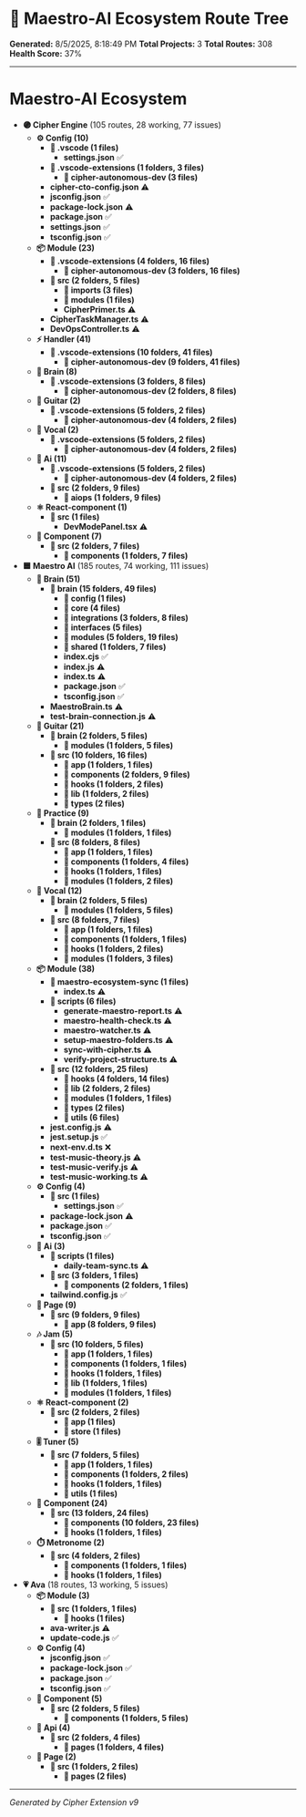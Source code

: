 # 🌳 Maestro-AI Ecosystem Route Tree

**Generated:** 8/5/2025, 8:18:49 PM
**Total Projects:** 3
**Total Routes:** 308
**Health Score:** 37%

---

# **Maestro-AI Ecosystem**
  - **🟣 Cipher Engine** (105 routes, 28 working, 77 issues)
    - **⚙️ Config (10)**
      - **📁 .vscode (1 files)**
        - **settings.json** ✅
      - **📁 .vscode-extensions (1 folders, 3 files)**
        - **📁 cipher-autonomous-dev (3 files)**
      - **cipher-cto-config.json** ⚠️
      - **jsconfig.json** ✅
      - **package-lock.json** ⚠️
      - **package.json** ✅
      - **settings.json** ✅
      - **tsconfig.json** ✅
    - **📦 Module (23)**
      - **📁 .vscode-extensions (4 folders, 16 files)**
        - **📁 cipher-autonomous-dev (3 folders, 16 files)**
      - **📁 src (2 folders, 5 files)**
        - **📁 imports (3 files)**
        - **📁 modules (1 files)**
        - **CipherPrimer.ts** ⚠️
      - **CipherTaskManager.ts** ⚠️
      - **DevOpsController.ts** ⚠️
    - **⚡ Handler (41)**
      - **📁 .vscode-extensions (10 folders, 41 files)**
        - **📁 cipher-autonomous-dev (9 folders, 41 files)**
    - **🧠 Brain (8)**
      - **📁 .vscode-extensions (3 folders, 8 files)**
        - **📁 cipher-autonomous-dev (2 folders, 8 files)**
    - **🎸 Guitar (2)**
      - **📁 .vscode-extensions (5 folders, 2 files)**
        - **📁 cipher-autonomous-dev (4 folders, 2 files)**
    - **🎤 Vocal (2)**
      - **📁 .vscode-extensions (5 folders, 2 files)**
        - **📁 cipher-autonomous-dev (4 folders, 2 files)**
    - **🤖 Ai (11)**
      - **📁 .vscode-extensions (5 folders, 2 files)**
        - **📁 cipher-autonomous-dev (4 folders, 2 files)**
      - **📁 src (2 folders, 9 files)**
        - **📁 aiops (1 folders, 9 files)**
    - **⚛️ React-component (1)**
      - **📁 src (1 files)**
        - **DevModePanel.tsx** ⚠️
    - **🧩 Component (7)**
      - **📁 src (2 folders, 7 files)**
        - **📁 components (1 folders, 7 files)**
  - **🟦 Maestro AI** (185 routes, 74 working, 111 issues)
    - **🧠 Brain (51)**
      - **📁 brain (15 folders, 49 files)**
        - **📁 config (1 files)**
        - **📁 core (4 files)**
        - **📁 integrations (3 folders, 8 files)**
        - **📁 interfaces (5 files)**
        - **📁 modules (5 folders, 19 files)**
        - **📁 shared (1 folders, 7 files)**
        - **index.cjs** ✅
        - **index.js** ⚠️
        - **index.ts** ⚠️
        - **package.json** ✅
        - **tsconfig.json** ✅
      - **MaestroBrain.ts** ⚠️
      - **test-brain-connection.js** ⚠️
    - **🎸 Guitar (21)**
      - **📁 brain (2 folders, 5 files)**
        - **📁 modules (1 folders, 5 files)**
      - **📁 src (10 folders, 16 files)**
        - **📁 app (1 folders, 1 files)**
        - **📁 components (2 folders, 9 files)**
        - **📁 hooks (1 folders, 2 files)**
        - **📁 lib (1 folders, 2 files)**
        - **📁 types (2 files)**
    - **🎵 Practice (9)**
      - **📁 brain (2 folders, 1 files)**
        - **📁 modules (1 folders, 1 files)**
      - **📁 src (8 folders, 8 files)**
        - **📁 app (1 folders, 1 files)**
        - **📁 components (1 folders, 4 files)**
        - **📁 hooks (1 folders, 1 files)**
        - **📁 modules (1 folders, 2 files)**
    - **🎤 Vocal (12)**
      - **📁 brain (2 folders, 5 files)**
        - **📁 modules (1 folders, 5 files)**
      - **📁 src (8 folders, 7 files)**
        - **📁 app (1 folders, 1 files)**
        - **📁 components (1 folders, 1 files)**
        - **📁 hooks (1 folders, 2 files)**
        - **📁 modules (1 folders, 3 files)**
    - **📦 Module (38)**
      - **📁 maestro-ecosystem-sync (1 files)**
        - **index.ts** ⚠️
      - **📁 scripts (6 files)**
        - **generate-maestro-report.ts** ⚠️
        - **maestro-health-check.ts** ⚠️
        - **maestro-watcher.ts** ⚠️
        - **setup-maestro-folders.ts** ⚠️
        - **sync-with-cipher.ts** ⚠️
        - **verify-project-structure.ts** ⚠️
      - **📁 src (12 folders, 25 files)**
        - **📁 hooks (4 folders, 14 files)**
        - **📁 lib (2 folders, 2 files)**
        - **📁 modules (1 folders, 1 files)**
        - **📁 types (2 files)**
        - **📁 utils (6 files)**
      - **jest.config.js** ⚠️
      - **jest.setup.js** ✅
      - **next-env.d.ts** ❌
      - **test-music-theory.js** ⚠️
      - **test-music-verify.js** ⚠️
      - **test-music-working.ts** ⚠️
    - **⚙️ Config (4)**
      - **📁 src (1 files)**
        - **settings.json** ✅
      - **package-lock.json** ⚠️
      - **package.json** ✅
      - **tsconfig.json** ✅
    - **🤖 Ai (3)**
      - **📁 scripts (1 files)**
        - **daily-team-sync.ts** ⚠️
      - **📁 src (3 folders, 1 files)**
        - **📁 components (2 folders, 1 files)**
      - **tailwind.config.js** ✅
    - **📄 Page (9)**
      - **📁 src (9 folders, 9 files)**
        - **📁 app (8 folders, 9 files)**
    - **🎶 Jam (5)**
      - **📁 src (10 folders, 5 files)**
        - **📁 app (1 folders, 1 files)**
        - **📁 components (1 folders, 1 files)**
        - **📁 hooks (1 folders, 1 files)**
        - **📁 lib (1 folders, 1 files)**
        - **📁 modules (1 folders, 1 files)**
    - **⚛️ React-component (2)**
      - **📁 src (2 folders, 2 files)**
        - **📁 app (1 files)**
        - **📁 store (1 files)**
    - **🎚️ Tuner (5)**
      - **📁 src (7 folders, 5 files)**
        - **📁 app (1 folders, 1 files)**
        - **📁 components (1 folders, 2 files)**
        - **📁 hooks (1 folders, 1 files)**
        - **📁 utils (1 files)**
    - **🧩 Component (24)**
      - **📁 src (13 folders, 24 files)**
        - **📁 components (10 folders, 23 files)**
        - **📁 hooks (1 folders, 1 files)**
    - **⏱️ Metronome (2)**
      - **📁 src (4 folders, 2 files)**
        - **📁 components (1 folders, 1 files)**
        - **📁 hooks (1 folders, 1 files)**
  - **💗 Ava** (18 routes, 13 working, 5 issues)
    - **📦 Module (3)**
      - **📁 src (1 folders, 1 files)**
        - **📁 hooks (1 files)**
      - **ava-writer.js** ⚠️
      - **update-code.js** ✅
    - **⚙️ Config (4)**
      - **jsconfig.json** ✅
      - **package-lock.json** ✅
      - **package.json** ✅
      - **tsconfig.json** ✅
    - **🧩 Component (5)**
      - **📁 src (2 folders, 5 files)**
        - **📁 components (1 folders, 5 files)**
    - **🔌 Api (4)**
      - **📁 src (2 folders, 4 files)**
        - **📁 pages (1 folders, 4 files)**
    - **📄 Page (2)**
      - **📁 src (1 folders, 2 files)**
        - **📁 pages (2 files)**

---
*Generated by Cipher Extension v9*